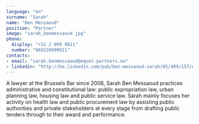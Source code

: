 ```yaml
---
language: "en"
surname: "Sarah"
name: "Ben Messaoud"
position: "Partner"
image: "sarah_benmessaoud.jpg"
phone:
  display: "+32 2 899 9811"
  number: "003228999811"
contacts:
- email: "sarah.benmessaoud@equal-partners.eu"
- linkedin: "http://be.linkedin.com/pub/ben-messaoud-sarah/65/499/157/en"
---
```

A lawyer at the Brussels Bar since 2008, Sarah Ben Messaoud practices administrative and constitutional law: public expropriation law, urban planning law, housing law and public service law. Sarah mainly focuses her activity on health law and public procurement law by assisting public authorities and private stakeholders at every stage from drafting public tenders through to their award and performance.
